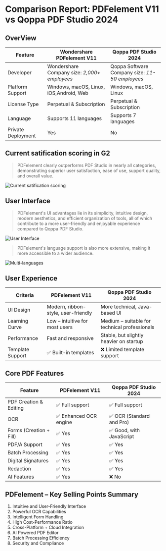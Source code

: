 # Comparison Report: PDFelement V11 vs Qoppa PDF Studio 2024



## OverView



| Feature            | **Wondershare PDFelement V11**                    | **Qoppa PDF Studio 2024**                           |
| ------------------ | ------------------------------------------------- | --------------------------------------------------- |
| Developer          | Wondershare<br />Company size: *2,000+ employees* | Qoppa Software<br />Company size: *11-50 employees* |
| Platform Support   | Windows, macOS, Linux, iOS,Android, Web           | Windows, macOS, Linux                               |
| License Type       | Perpetual & Subscription                          | Perpetual & Subscription                            |
| Language           | Supports 11 languages                             | Supports 7 languages                                |
| Private Deployment | Yes                                               | No                                                  |

## Current satification scoring in G2



> PDFelement clearly outperforms PDF Studio in nearly all categories, demonstrating superior user satisfaction, ease of use, support quality, and overall value.

![Current satification scoring](https://cdn.jsdelivr.net/gh/maozuxiao/Misaki/image-20250411101617945.png)

## User Interface

> PDFelement's UI advantages lie in its simplicity, intuitive design, modern aesthetics, and efficient organization of tools, all of which contribute to a more user-friendly and enjoyable experience compared to Qoppa PDF Studio.

![User Interface](https://cdn.jsdelivr.net/gh/maozuxiao/Misaki/image-20250411105706919.png)

> PDFelement's language support is also more extensive, making it more accessible to a wider audience. 

![Multi-languages](https://cdn.jsdelivr.net/gh/maozuxiao/Misaki/image-20250411112627099.png)

## **User Experience**

| Criteria         | **PDFelement V11**                  | **Qoppa PDF Studio 2024**                     |
| ---------------- | ----------------------------------- | --------------------------------------------- |
| UI Design        | Modern, ribbon-style, user-friendly | More technical, Java-based UI                 |
| Learning Curve   | Low – intuitive for most users      | Medium – suitable for technical professionals |
| Performance      | Fast and responsive                 | Stable, but slightly heavier on startup       |
| Template Support | ✅ Built-in templates                | ❌ Limited template support                    |

## **Core PDF Features**

| Feature                 | **PDFelement V11**    | **Qoppa PDF Studio 2024** |
| ----------------------- | --------------------- | ------------------------- |
| PDF Creation & Editing  | ✅ Full support        | ✅ Full support            |
| OCR                     | ✅ Enhanced OCR engine | ✅ OCR (Standard and Pro)  |
| Forms (Creation + Fill) | ✅ Yes                 | ✅ Good, with JavaScript   |
| PDF/A Support           | ✅ Yes                 | ✅ Yes                     |
| Batch Processing        | ✅ Yes                 | ✅ Yes                     |
| Digital Signatures      | ✅ Yes                 | ✅ Yes                     |
| Redaction               | ✅ Yes                 | ✅ Yes                     |
| AI Features             | ✅ Yes                 | ❌ No                      |

## PDFelement – Key Selling Points Summary

1. Intuitive and User-Friendly Interface
2. Powerful OCR Capabilities
3. Intelligent Form Handling
4. High Cost-Performance Ratio
5. Cross-Platform + Cloud Integration
6. AI Powered PDF Editor
7. Batch Processing Efficiency
8. Security and Compliance
